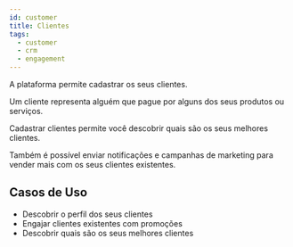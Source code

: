 ```yaml
---
id: customer
title: Clientes
tags:
  - customer
  - crm
  - engagement
---
```


A plataforma permite cadastrar os seus clientes.

Um cliente representa alguém que pague por alguns dos seus produtos ou serviços.

Cadastrar clientes permite você descobrir quais são os seus melhores clientes.

Também é possível enviar notificações e campanhas de marketing para vender mais com os seus clientes existentes.

## Casos de Uso

- Descobrir o perfil dos seus clientes
- Engajar clientes existentes com promoções
- Descobrir quais são os seus melhores clientes